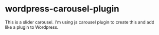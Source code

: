 # wordpress-carousel-plugin

This is a slider carousel.
I'm using js carousel plugin to create this and add like a plugin to Wordpress.
